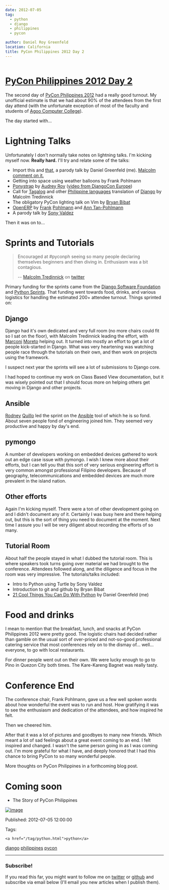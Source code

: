 ```yaml
---
date: 2012-07-05
tag: 
  - python
  - django
  - philippines
  - pycon

author: Daniel Roy Greenfeld
location: California
title: PyCon Philippines 2012 Day 2
---
```

<div class="twelve wide column">

<h1 class="ui block header">
<div class="content">
<a href="/pycon-philippines-day-2.html">PyCon Philippines 2012 Day 2</a>
</div>
</h1>
<p>The second day of <a href="http://ph.pycon.org" target="_blank">PyCon Philippines 2012</a> had a
really good turnout. My unofficial estimate is that we had about 90% of
the attendees from the first day attend (with the unfortunate exception
of most of the faculty and students of <a href="http://www.13hq.com/" target="_blank">Agoo Computer
College</a>).</p>
<p>The day started with...</p>
<h1 id="lightning-talks">Lightning Talks</h1>
<p>Unfortunately I don't normally take notes on lightning talks. I'm
kicking myself now. <strong>Really hard.</strong> I'll try and relate some of the
talks:</p>
<ul>
<li>Import this and <a href="http://pypi.python.org/pypi/that" target="_blank">that</a>, a parody
talk by Daniel Greenfeld (me). <a href="https://twitter.com/malcolmt/status/219244338029412352" target="_blank">Malcolm comment on
it.</a></li>
<li>Getting into space using weather balloons by Frank Pohlmann</li>
<li><a href="https://github.com/audreyr/ponystrap" target="_blank">Ponystrap</a> by <a href="http://audreymroy.com" target="_blank">Audrey
Roy</a> (<a href="http://klewel.com/conferences/djangocon-2012/index.php?talkID=31" target="_blank">video from DjangoCon
Europe</a>)</li>
<li>Call for <a href="http://en.wikipedia.org/wiki/Tagalog" target="_blank">Tagalog</a> and other
<a href="http://en.wikipedia.org/wiki/Philippine_languages" target="_blank">Philippine
languages</a>
translation of <a href="#django">Django</a> by Malcolm Tredinnick</li>
<li>The obligatory PyCon lighting talk on Vim by <a href="https://twitter.com/bry_bibat" target="_blank">Bryan
Bibat</a></li>
<li><a href="http://openerp.com/" target="_blank">OpenERP</a> by
<a href="https://twitter.com/PliniusSecundus" target="_blank">Frank</a>
<a href="http://www.auberonsolutions.com/" target="_blank">Pohlmann</a> and <a href="http://www.linkedin.com/pub/ann-tan-pohlmann/4/a30/233" target="_blank">Ann
Tan-Pohlmann</a></li>
<li>A parody talk by <a href="https://twitter.com/mrvaldez" target="_blank">Sony Valdez</a></li>
</ul>
<p>Then it was on to...</p>
<h1 id="sprints-and-tutorials">Sprints and Tutorials</h1>
<blockquote>
<p>Encouraged at #pyconph seeing so many people declaring themselves
  beginners and then diving in. Enthusiasm was a bit contagious.</p>
<p>-- <a href="https://twitter.com/malcolmt" target="_blank">Malcolm Tredinnick</a> on
  <a href="https://twitter.com/malcolmt/status/219425413301157889" target="_blank">twitter</a></p>
</blockquote>
<p>Primary funding for the sprints came from the <a href="https://www.djangoproject.com/foundation" target="_blank">Django Software
Foundation</a> and <a href="http://pythonsprints.com/" target="_blank">Python
Sprints</a>. That funding went towards food,
drinks, and various logistics for handling the estimated 200+ attendee
turnout. Things sprinted on:</p>
<h2 id="django">Django</h2>
<p>Django had it's own dedicated and very full room (no more chairs could
fit so I sat on the floor), with Malcolm Tredinnick leading the effort,
with <a href="http://marconijr.com/" target="_blank">Marconi</a>
<a href="https://twitter.com/marconimjr" target="_blank">Moreto</a> helping out. It turned into
mostly an effort to get a lot of people kick-started in Django. What was
very heartening was watching people race through the tutorials on their
own, and then work on projects using the framework.</p>
<p>I suspect next year the sprints will see a lot of submissions to Django
core.</p>
<p>I had hoped to continue my work on Class Based View documentation, but
it was wisely pointed out that I should focus more on helping others get
moving in Django and other projects.</p>
<h2 id="ansible">Ansible</h2>
<p><a href="http://capsunlock.net" target="_blank">Rodney</a> <a href="https://github.com/cocoy" target="_blank">Quillo</a> led
the sprint on the <a href="http://ansible.github.com/" target="_blank">Ansible</a> tool of which he
is so fond. About seven people fond of engineering joined him. They
seemed very productive and happy by day's end.</p>
<h2 id="pymongo">pymongo</h2>
<p>A number of developers working on embedded devices gathered to work out
an edge case issue with pymongo. I wish I knew more about their efforts,
but I can tell you that this sort of very serious engineering effort is
very common amongst professional Filipino developers. Because of
geography, telecommunications and embedded devices are much more
prevalent in the island nation.</p>
<h2 id="other-efforts">Other efforts</h2>
<p>Again I'm kicking myself. There were a ton of other development going
on and I didn't document any of it. Certainly I was busy here and there
helping out, but this is the sort of thing you need to document at the
moment. Next time I assure you I will be very diligent about recording
the efforts of so many.</p>
<h2 id="tutorial-room">Tutorial Room</h2>
<p>About half the people stayed in what I dubbed the tutorial room. This is
where speakers took turns going over material we had brought to the
conference. Attendees followed along, and the diligence and focus in the
room was very impressive. The tutorials/talks included:</p>
<ul>
<li>Intro to Python using Turtle by Sony Valdez</li>
<li>Introduction to git and github by Bryan Bibat</li>
<li><a href="http://www.slideshare.net/pydanny/intro-to-python-11186202" target="_blank">21 Cool Things You Can Do With
Python</a>
by Daniel Greenfeld (me)</li>
</ul>
<h1 id="food-and-drinks">Food and drinks</h1>
<p>I mean to mention that the breakfast, lunch, and snacks at PyCon
Philippines 2012 were pretty good. The logistic chairs had decided
rather than gamble on the usual sort of over-priced and not-so-good
professional catering service that most conferences rely on to the
dismay of... well... everyone, to go with local restaurants.</p>
<p>For dinner people went out on their own. We were lucky enough to go to
Pino in Quezon City both times. The Kare-Kareng Bagnet was really tasty.</p>
<h1 id="conference-end">Conference End</h1>
<p>The conference chair, Frank Pohlmann, gave us a few well spoken words
about how wonderful the event was to run and host. How gratifying it was
to see the enthusiasm and dedication of the attendees, and how inspired
he felt.</p>
<p>Then we cheered him.</p>
<p>After that it was a lot of pictures and goodbyes to many new friends.
Which meant a lot of sad feelings about a great event coming to an end.
I felt inspired and changed. I wasn't the same person going in as I was
coming out. I'm more grateful for what I have, and deeply honored that
I had this chance to bring PyCon to so many wonderful people.</p>
<p>More thoughts on PyCon Philippines in a forthcoming blog post.</p>
<h1 id="coming-soon">Coming soon</h1>
<ul>
<li>The Story of PyCon Philippines</li>
</ul>
<p><a href="http://www.flickr.com/photos/pydanny/7516869028/" target="_blank"><img alt="image" src="http://farm8.staticflickr.com/7135/7516869028_ff24aaa027_z.jpg"/></a></p>
<p>Published: 2012-07-05 12:00:00</p>
<p>Tags:
  
    <a href="/tag/python.html">python</a>
<a href="/tag/django.html">django</a>
<a href="/tag/philippines.html">philippines</a>
<a href="/tag/pycon.html">pycon</a>
</p>
<hr/>
<h3 class="ui header">Subscribe!</h3>
<p>If you read this far, you might want to follow me on <a href="https://twitter.com/pydanny">twitter</a> or <a href="https://github.com/pydanny">github</a> and subscribe via email below (I'll email you new articles when I publish them).</p>
<!-- Begin MailChimp Signup Form -->
</div>